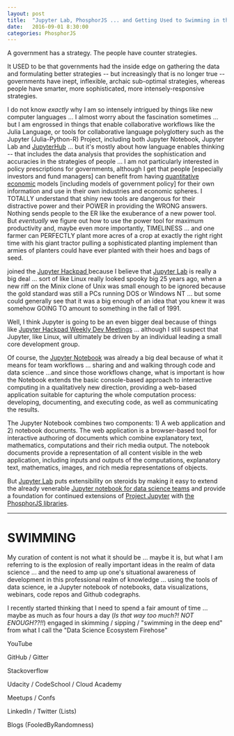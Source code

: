 ```yaml
---
layout: post
title:  "Jupyter Lab, PhosphorJS ... and Getting Used to Swimming in the Deep End"
date:   2016-09-01 8:30:00
categories: PhosphorJS
---
```

A government has a strategy. The people have counter strategies.

It USED to be that governments had the inside edge on gathering the data and formulating better strategies -- but increasingly that is no longer true -- governments have inept, inflexible, archaic sub-optimal strategies, whereas people have smarter, more sophisticated, more intensely-responsive strategies.

I do not know *exactly* why I am so intensely intrigued by things like new computer languages ... I almost worry about the fascination sometimes ... but I am engrossed in things that enable collaborative workflows like the Julia Language, or tools for collaborative language polyglottery such as the Jupyter (Julia-Python-R) Project, including both Jupyter Notebook, Jupyter Lab and [JupyterHub](https://jupyterhub.readthedocs.io/en/latest/howitworks.html) ... but it's mostly about how language enables thinking -- that includes the data analysis that provides the sophistication and accuracies in the strategies of people ... I am not particularly interested in policy prescriptions for governments, although I get that people [especially investors and fund managers] can benefit from having [quantitative economic](http://quantecon.org/notebooks.html) models [including models of government policy] for their own information and use in their own industries and economic spheres.  I TOTALLY understand that shiny new tools are dangerous for their distractive power and their POWER in providing the WRONG answers. Nothing sends people to the ER like the exuberance of a new power tool. But *eventually* we figure out how to use the power tool for maximum productivity and, maybe even more importantly, TIMELINESS ... and one farmer can PERFECTLY plant more acres of a crop at exactly the right right time with his giant tractor pulling a sophisticated planting implement than armies of planters could have ever planted with their hoes and bags of seed.

joined the [Jupyter Hackpad ](https://jupyter.hackpad.com/) because I believe that [Jupyter Lab](http://jupyterlab-tutorial.readthedocs.io/en/latest/index.html) is really a big deal ... sort of like Linux really looked spooky big 25 years ago, when a new riff on the Minix clone of Unix was small enough to be ignored because the gold standard was still a PCs running DOS or Windows NT ... but some could generally see that it was a big enough of an idea that you knew it was somehow GOING TO amount to something in the fall of 1991.  

Well, I think Jupyter is going to be an even bigger deal because of things like [Jupyter Hackpad Weekly Dev Meetings](https://jupyter.hackpad.com/collection/zCqMrBELzrv) ... although I still suspect that Jupyter, like Linux, will ultimately be driven by an individual leading a small core development group.

Of course, the [Jupyter Notebook](https://jupyter-notebook.readthedocs.io/en/latest/) was already a big deal because of what it means for team workflows ... sharing and and walking through code and data science ...and since those workflows change, what is important is how the Notebook extends the basic console-based approach to interactive computing in a qualitatively new direction, providing a web-based application suitable for capturing the whole computation process: developing, documenting, and executing code, as well as communicating the results.

The Jupyter Notebook combines two components: 1) A web application and 2) notebook documents.  The web application is a browser-based tool for interactive authoring of documents which combine explanatory text, mathematics, computations and their rich media output.  The notebook documents provide a representation of all content visible in the web application, including inputs and outputs of the computations, explanatory text, mathematics, images, and rich media representations of objects.  

But [Jupyter Lab](https://blog.jupyter.org/2016/07/14/jupyter-lab-alpha/) puts extensibility on steroids by making it easy to extend the already venerable [Jupyter notebook for data science teams](https://www.safaribooksonline.com/library/view/jupyter-notebook-for/9781771375030/) and provide a foundation for continued extensions of [Project Jupyter](http://jupyter.org/about.html) with [the PhosphorJS libraries](http://phosphorjs.github.io/about.html).  

____________

# SWIMMING
My curation of content is not what it should be ... maybe it is, but what I am referring to is the explosion of really important ideas in the realm of data science ... and the need to amp up one's situational awareness of development in this professional realm of knowledge ... using the tools of data science, ie a Jupyter notebook of notebooks, data visualizations, webinars, code repos and Github codegraphs.

I recently started thinking that I need to spend a fair amount of time ... maybe as much as four hours a day (*Is that way too much?!  NOT ENOUGH??!!*) engaged in skimming / sipping / "swimming in the deep end" from what I call the "Data Science Ecosystem Firehose"

YouTube

GitHub / Gitter

Stackoverflow

Udacity / CodeSchool / Cloud Academy

Meetups / Confs

LinkedIn / Twitter (Lists)

Blogs (FooledByRandomness)

